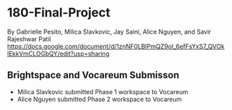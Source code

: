 # 180-Final-Project
By Gabrielle Pesito, Milica Slavkovic, Jay Saini, Alice Nguyen, and Savir Rajeshwar Patil
https://docs.google.com/document/d/1znNF0LBlPmQZ9oI_6efFsYxS7_QVOklEkkVmCLOGbQY/edit?usp=sharing
## Brightspace and Vocareum Submisson
- Milica Slavkovic submitted Phase 1 workspace to Vocareum
- Alice Nguyen submitted Phase 2 workspace to Vocareum


